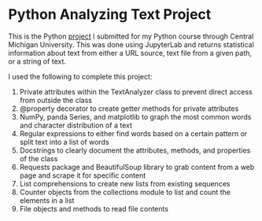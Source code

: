 # Python Analyzing Text Project
This is the Python [project](/Mike-Analyzing-Text.ipynb) I submitted for my Python course through Central Michigan University. This was done using JupyterLab and returns statistical information about text from either a URL source, text file from a given path, or a string of text.

I used the following to complete this project:
1. Private attributes within the TextAnalyzer class to prevent direct access from outside the class
2. @property decorator to create getter methods for private attributes
3. NumPy, panda Series, and matplotlib to graph the most common words and character distribution of a text
4. Regular expressions to either find words based on a certain pattern or split text into a list of words
5. Docstrings to clearly document the attributes, methods, and properties of the class
6. Requests package and BeautifulSoup library to grab content from a web page and scrape it for specific content
7. List comprehensions to create new lists from existing sequences
8. Counter objects from the collections module to list and count the elements in a list
9. File objects and methods to read file contents
